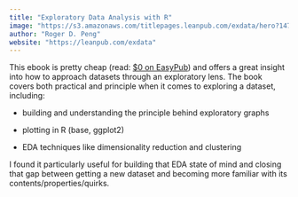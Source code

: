 ```yaml
---
title: "Exploratory Data Analysis with R"
image: "https://s3.amazonaws.com/titlepages.leanpub.com/exdata/hero?1473871878"
author: "Roger D. Peng"
website: "https://leanpub.com/exdata"
---
```


This ebook is pretty cheap (read: [$0 on EasyPub]({{page.website}})) and offers a great insight into how to approach datasets through an exploratory lens. The book covers both practical and principle when it comes to exploring a dataset, including:

- building and understanding the principle behind exploratory graphs

- plotting in R (base, ggplot2)

- EDA techniques like dimensionality reduction and clustering

I found it particularly useful for building that EDA state of mind and closing that gap between getting a new dataset and becoming more familiar with its contents/properties/quirks.